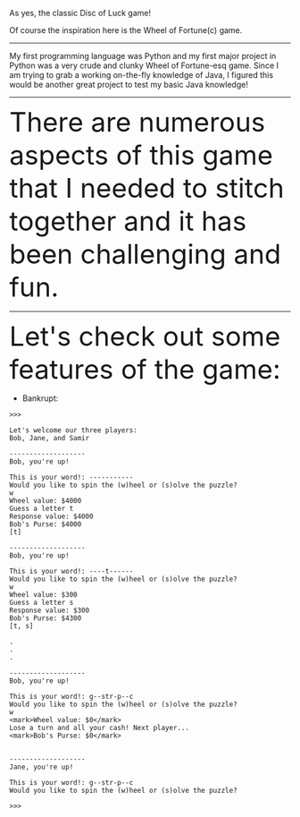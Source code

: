 As yes, the classic Disc of Luck game!

Of course the inspiration here is the Wheel of Fortune(c) game.

---

My first programming language was Python and my first major project in Python was a very crude and clunky Wheel of Fortune-esq game. Since I am trying to grab a working on-the-fly knowledge of Java, I figured this would be another great project to test my basic Java knowledge!

---

<font size=16>There are numerous aspects of this game that I needed to stitch together and it has been challenging and fun.</font>

---

<font size=16>Let's check out some features of the game:</font>

* Bankrupt:
```
>>>

Let's welcome our three players:
Bob, Jane, and Samir

-------------------
Bob, you're up!

This is your word!: -----------
Would you like to spin the (w)heel or (s)olve the puzzle?
w
Wheel value: $4000
Guess a letter t
Response value: $4000
Bob's Purse: $4000
[t]

-------------------
Bob, you're up!

This is your word!: ----t------
Would you like to spin the (w)heel or (s)olve the puzzle?
w
Wheel value: $300
Guess a letter s
Response value: $300
Bob's Purse: $4300
[t, s]

.
.
.

-------------------
Bob, you're up!

This is your word!: g--str-p--c
Would you like to spin the (w)heel or (s)olve the puzzle?
w
<mark>Wheel value: $0</mark>
Lose a turn and all your cash! Next player...
<mark>Bob's Purse: $0</mark>


-------------------
Jane, you're up!

This is your word!: g--str-p--c
Would you like to spin the (w)heel or (s)olve the puzzle?

>>>
```
